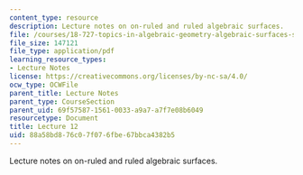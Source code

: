 ```yaml
---
content_type: resource
description: Lecture notes on on-ruled and ruled algebraic surfaces.
file: /courses/18-727-topics-in-algebraic-geometry-algebraic-surfaces-spring-2008/88a58bd876c07f076fbe67bbca4382b5_lect12.pdf
file_size: 147121
file_type: application/pdf
learning_resource_types:
- Lecture Notes
license: https://creativecommons.org/licenses/by-nc-sa/4.0/
ocw_type: OCWFile
parent_title: Lecture Notes
parent_type: CourseSection
parent_uid: 69f57587-1561-0033-a9a7-a7f7e08b6049
resourcetype: Document
title: Lecture 12
uid: 88a58bd8-76c0-7f07-6fbe-67bbca4382b5
---
```

Lecture notes on on-ruled and ruled algebraic surfaces.